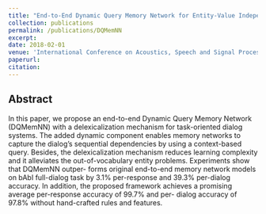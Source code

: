 ```yaml
---
title: "End-to-End Dynamic Query Memory Network for Entity-Value Independent Task-oriented Dialog"
collection: publications
permalink: /publications/DQMemNN
excerpt: 
date: 2018-02-01
venue: 'International Conference on Acoustics, Speech and Signal Processing (ICASSP)'
paperurl: 
citation: 
---
```


## Abstract
In this paper, we propose an end-to-end Dynamic Query Memory Network (DQMemNN) with a delexicalization mechanism for task-oriented dialog systems. The added dynamic component enables memory networks to capture the dialog’s sequential dependencies by using a context-based query. Besides, the delexicalization mechanism reduces learning complexity and it alleviates the out-of-vocabulary entity problems. Experiments show that DQMemNN outper- forms original end-to-end memory network models on bAbI full-dialog task by 3.1% per-response and 39.3% per-dialog accuracy. In addition, the proposed framework achieves a promising average per-response accuracy of 99.7% and per- dialog accuracy of 97.8% without hand-crafted rules and features.